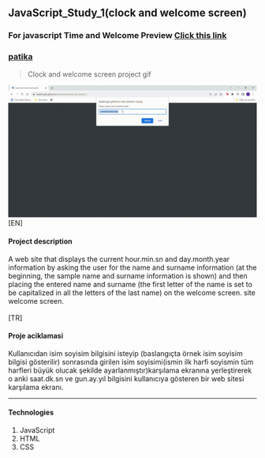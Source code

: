 ## JavaScript_Study_1(clock and welcome screen)
### For javascript Time and Welcome Preview [Click this link](https://kaderergin.github.io/JavaScript/Javascript_Study_1/) 

### [patika](https://academy.patika.dev/tr/profile)

> Clock and welcome screen project gif

![JavaScript Time and Greeting](https://github.com/KaderErgin/Javascript/blob/master/Javascript_Study_1/img/Javascript-clock-study.gif)
[EN]<br>
#### Project description
A web site that displays the current hour.min.sn and day.month.year information by asking the user for the name and surname information (at the beginning, the sample name and surname information is shown) and then placing the entered name and surname (the first letter of the name is set to be capitalized in all the letters of the last name) on the welcome screen. site welcome screen.
<br>
<br>
[TR]<br>
#### Proje aciklamasi
Kullanıcıdan isim soyisim bilgisini isteyip (baslangıçta örnek isim soyisim bilgisi gösterilir) sonrasında girilen isim soyisimi(ismin ilk harfi soyismin tüm harfleri büyük olucak şekilde ayarlanmıştır)karşılama ekranına yerleştirerek o anki saat.dk.sn ve gun.ay.yıl bilgisini kullanıcıya gösteren bir web sitesi karşılama ekranı.

<hr>

#### Technologies
1. JavaScript
1. HTML
1. CSS



